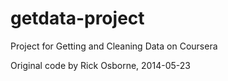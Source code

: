 getdata-project
===============

Project for Getting and Cleaning Data on Coursera

Original code by Rick Osborne, 2014-05-23
